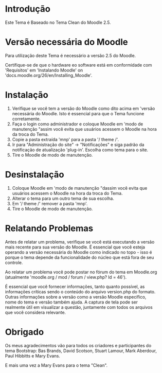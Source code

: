 Introdução
================

Este Tema é Baseado no Tema Clean do Moodle 2.5.

Versão necessária do Moodle
================

Para utilização deste Tema é necessário a versão 2.5 do Moodle.

Certifique-se de que o hardware eo software está em conformidade com 'Requisitos' em 'Instalando Moodle' on 'docs.moodle.org/26/en/Installing_Moodle'.


Instalação
=================
<ol>
<li>Verifique se você tem a versão do Moodle como dito acima em 'versão necessária do Moodle. Isto é essencial para que o Tema funcione corretamente.</li>
<li>Faça o login como administrador e coloque Moodle em 'modo de manutenção "assim você evita que usuários acessem o Moodle na hora da troca do Tema.</li>
<li>Copie a pasta extraída 'mnp' para a pasta '/ theme /'.</li>
<li>Ir para "Administração do site" -> "Notificações" e siga padrão da notificação de atualização 'plug-in'.
Escolha como tema para o site.</li>
<li>Tire o  Moodle de modo de manutenção.</li>
</ol>


Desinstalação
==============
<ol>
<li>Coloque Moodle em 'modo de manutenção "dassim você evita que usuários acessem o Moodle na hora da troca do Tema.
<li>Alterar o tema para um outro tema de sua escolha.</li>
<li>Em '/ theme /' remover a pasta 'mnp'.</li>
<li>Tire o  Moodle de modo de manutenção.</li>
</ol>


Relatando Problemas
=======================

Antes de relatar um problema, verifique se você está executando a versão mais recente para sua versão do Moodle. É essencial que você esteja operando a versão necessária do Moodle como indicado no topo - isso é porque o tema depende da funcionalidade do núcleo que está fora de seu controle.

Ao relatar um problema você pode postar no fórum do tema em Moodle.org (atualmente 'moodle.org / mod / forum / view.php? Id = 46').

É essencial que você fornecer informações, tanto quanto possível, as informações críticas sendo o conteúdo do arquivo version.php do formato. Outras informações sobre a versão como a versão Moodle específico, nome do tema e versão também ajuda. A captura de tela pode ser realmente útil em visualizar a questão, juntamente com todos os arquivos que você considera relevante.


Obrigado
===========

Os meus agradecimentos vão para todos os criadores e participantes do tema Bootstrap: Bas Brands, David Scotson, Stuart Lamour, Mark Aberdour, Paul Hibbitts e Mary Evans.

E mais uma vez a Mary Evans para o tema "Clean".
